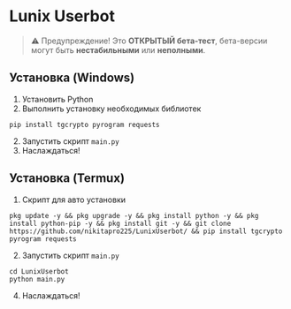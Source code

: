 # Lunix Userbot
> ⚠ Предупреждение! Это **ОТКРЫТЫЙ бета-тест**, бета-версии могут быть **нестабильными** или **неполными**.

## Установка (Windows)

1. Установить Python
2. Выполнить установку необходимых библиотек
```
pip install tgcrypto pyrogram requests
```
2. Запустить скрипт `main.py`
3. Наслаждаться!

## Установка (Termux)

1. Скрипт для авто установки
```
pkg update -y && pkg upgrade -y && pkg install python -y && pkg install python-pip -y && pkg install git -y && git clone https://github.com/nikitapro225/LunixUserbot/ && pip install tgcrypto pyrogram requests
```
2. Запустить скрипт `main.py`
```
cd LunixUserbot
python main.py
```
4. Наслаждаться!

